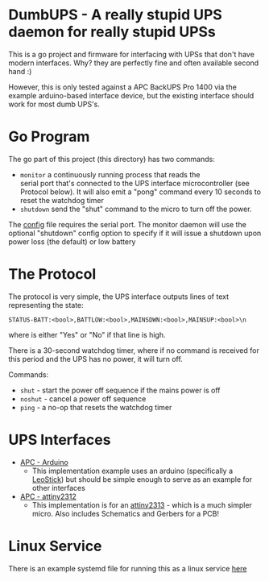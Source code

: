 DumbUPS - A really stupid UPS daemon for really stupid UPSs
=====================

This is a go project and firmware for interfacing with UPSs that don't have modern interfaces. 
Why? they are perfectly fine and often available second hand :)

However, this is only tested against a APC BackUPS Pro 1400 via the example arduino-based interface device,
but the existing interface should work for most dumb UPS's.

Go Program
=======
The go part of this project (this directory) has two commands:
 
 * `monitor` 
   a continuously running process that reads the  
   serial port that's connected to the UPS interface microcontroller (see Protocol below). 
   It will also emit a "pong" command every 10 seconds to reset the watchdog timer
 * `shutdown`
   send the "shut" command to the micro to turn off the power.

The [config](dumbups.conf.sample) file requires the serial port. 
The monitor daemon will use the optional "shutdown" config option to specify if it will issue a shutdown upon power loss (the default) or low battery

The Protocol
====

The protocol is very simple, the UPS interface outputs lines of text representing the state:
```
STATUS-BATT:<bool>,BATTLOW:<bool>,MAINSDWN:<bool>,MAINSUP:<bool>\n
```

where <bool> is either "Yes" or "No" if that line is high.

There is a 30-second watchdog timer, where if no command is received for this period and the UPS has no power, it will turn off.

Commands:
 * `shut` - start the power off sequence if the mains power is off
 * `noshut` - cancel a power off sequence
 * `ping` - a no-op that resets the watchdog timer

UPS Interfaces
====

 * [APC - Arduino](Arduino/APC_Interface/Readme.md)
   * This implementation example uses an arduino (specifically a [LeoStick](https://www.freetronics.com.au/products/leostick)) but should be simple enough to serve as an example for other interfaces
 * [APC - attiny2312](attiny2313/Readme.md)
   * This implementation is for an [attiny2313](https://ww1.microchip.com/downloads/en/DeviceDoc/Atmel-2543-AVR-ATtiny2313_Datasheet.pdf) - which is a much simpler micro. Also includes Schematics and Gerbers for a PCB!

Linux Service
====
There is an example systemd file for running this as a linux service [here](systemd/dumbups.service)
